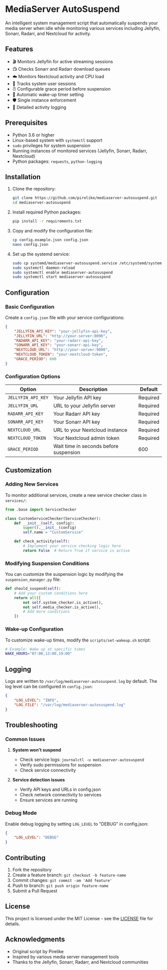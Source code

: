 # MediaServer AutoSuspend

An intelligent system management script that automatically suspends your media server when idle while monitoring various services including Jellyfin, Sonarr, Radarr, and Nextcloud for activity.

## Features

- 🎬 Monitors Jellyfin for active streaming sessions
- 📺 Checks Sonarr and Radarr download queues
- ☁️ Monitors Nextcloud activity and CPU load
- 👥 Tracks system user sessions
- ⏰ Configurable grace period before suspension
- 🔄 Automatic wake-up timer setting
- 🛡️ Single instance enforcement
- 📝 Detailed activity logging

## Prerequisites

- Python 3.6 or higher
- Linux-based system with `systemctl` support
- `sudo` privileges for system suspension
- Running instances of monitored services (Jellyfin, Sonarr, Radarr, Nextcloud)
- Python packages: `requests`, `python-logging`

## Installation

1. Clone the repository:
   ```bash
   git clone https://github.com/pirelike/mediaserver-autosuspend.git
   cd mediaserver-autosuspend
   ```

2. Install required Python packages:
   ```bash
   pip install -r requirements.txt
   ```

3. Copy and modify the configuration file:
   ```bash
   cp config.example.json config.json
   nano config.json
   ```

4. Set up the systemd service:
   ```bash
   sudo cp systemd/mediaserver-autosuspend.service /etc/systemd/system/
   sudo systemctl daemon-reload
   sudo systemctl enable mediaserver-autosuspend
   sudo systemctl start mediaserver-autosuspend
   ```

## Configuration

### Basic Configuration
Create a `config.json` file with your service configurations:

```json
{
    "JELLYFIN_API_KEY": "your-jellyfin-api-key",
    "JELLYFIN_URL": "http://your-server:8096",
    "RADARR_API_KEY": "your-radarr-api-key",
    "SONARR_API_KEY": "your-sonarr-api-key",
    "NEXTCLOUD_URL": "http://your-server:9000",
    "NEXTCLOUD_TOKEN": "your-nextcloud-token",
    "GRACE_PERIOD": 600
}
```

### Configuration Options

| Option | Description | Default |
|--------|-------------|---------|
| `JELLYFIN_API_KEY` | Your Jellyfin API key | Required |
| `JELLYFIN_URL` | URL to your Jellyfin server | Required |
| `RADARR_API_KEY` | Your Radarr API key | Required |
| `SONARR_API_KEY` | Your Sonarr API key | Required |
| `NEXTCLOUD_URL` | URL to your Nextcloud instance | Required |
| `NEXTCLOUD_TOKEN` | Your Nextcloud admin token | Required |
| `GRACE_PERIOD` | Wait time in seconds before suspension | 600 |

## Customization

### Adding New Services

To monitor additional services, create a new service checker class in `services/`:

```python
from .base import ServiceChecker

class CustomServiceChecker(ServiceChecker):
    def __init__(self, config):
        super().__init__(config)
        self.name = "CustomService"

    def check_activity(self):
        # Implement your service checking logic here
        return False  # Return True if service is active
```

### Modifying Suspension Conditions

You can customize the suspension logic by modifying the `suspension_manager.py` file:

```python
def should_suspend(self):
    # Add your custom conditions here
    return all([
        not self.system_checker.is_active(),
        not self.media_checker.is_active(),
        # Add more conditions
    ])
```

### Wake-up Configuration

To customize wake-up times, modify the `scripts/set-wakeup.sh` script:

```bash
# Example: Wake up at specific times
WAKE_HOURS="07:00,13:00,19:00"
```

## Logging

Logs are written to `/var/log/mediaserver-autosuspend.log` by default. The log level can be configured in `config.json`:

```json
{
    "LOG_LEVEL": "INFO",
    "LOG_FILE": "/var/log/mediaserver-autosuspend.log"
}
```

## Troubleshooting

### Common Issues

1. **System won't suspend**
   - Check service logs: `journalctl -u mediaserver-autosuspend`
   - Verify sudo permissions for suspension
   - Check service connectivity

2. **Service detection issues**
   - Verify API keys and URLs in config.json
   - Check network connectivity to services
   - Ensure services are running

### Debug Mode

Enable debug logging by setting `LOG_LEVEL` to "DEBUG" in config.json:

```json
{
    "LOG_LEVEL": "DEBUG"
}
```

## Contributing

1. Fork the repository
2. Create a feature branch: `git checkout -b feature-name`
3. Commit changes: `git commit -am 'Add feature'`
4. Push to branch: `git push origin feature-name`
5. Submit a Pull Request

## License

This project is licensed under the MIT License - see the [LICENSE](LICENSE) file for details.

## Acknowledgments

- Original script by Pirelike
- Inspired by various media server management tools
- Thanks to the Jellyfin, Sonarr, Radarr, and Nextcloud communities
